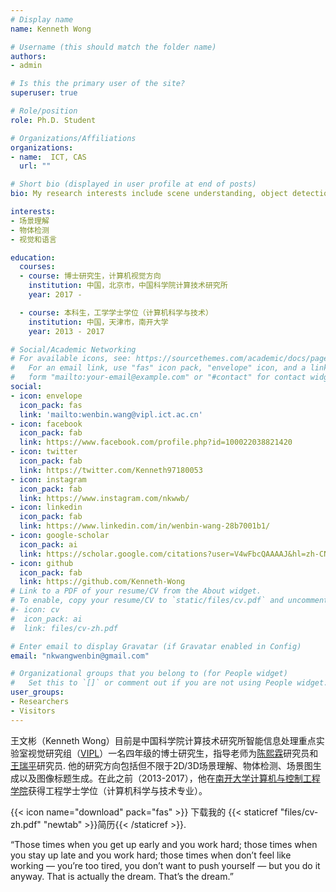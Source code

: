 ```yaml
---
# Display name
name: Kenneth Wong

# Username (this should match the folder name)
authors:
- admin

# Is this the primary user of the site?
superuser: true

# Role/position
role: Ph.D. Student 

# Organizations/Affiliations
organizations:
- name:  ICT, CAS
  url: ""

# Short bio (displayed in user profile at end of posts)
bio: My research interests include scene understanding, object detection, and vision & language tasks. 

interests:
- 场景理解
- 物体检测
- 视觉和语言

education:
  courses:
  - course: 博士研究生，计算机视觉方向
    institution: 中国，北京市，中国科学院计算技术研究所
    year: 2017 -

  - course: 本科生，工学学士学位（计算机科学与技术）
    institution: 中国，天津市，南开大学
    year: 2013 - 2017

# Social/Academic Networking
# For available icons, see: https://sourcethemes.com/academic/docs/page-builder/#icons
#   For an email link, use "fas" icon pack, "envelope" icon, and a link in the
#   form "mailto:your-email@example.com" or "#contact" for contact widget.
social:
- icon: envelope
  icon_pack: fas
  link: 'mailto:wenbin.wang@vipl.ict.ac.cn'
- icon: facebook
  icon_pack: fab
  link: https://www.facebook.com/profile.php?id=100022038821420
- icon: twitter
  icon_pack: fab
  link: https://twitter.com/Kenneth97180053
- icon: instagram
  icon_pack: fab
  link: https://www.instagram.com/nkwwb/
- icon: linkedin
  icon_pack: fab
  link: https://www.linkedin.com/in/wenbin-wang-28b7001b1/
- icon: google-scholar
  icon_pack: ai
  link: https://scholar.google.com/citations?user=V4wFbcQAAAAJ&hl=zh-CN
- icon: github
  icon_pack: fab
  link: https://github.com/Kenneth-Wong
# Link to a PDF of your resume/CV from the About widget.
# To enable, copy your resume/CV to `static/files/cv.pdf` and uncomment the lines below.
#- icon: cv
#  icon_pack: ai
#  link: files/cv-zh.pdf

# Enter email to display Gravatar (if Gravatar enabled in Config)
email: "nkwangwenbin@gmail.com"

# Organizational groups that you belong to (for People widget)
#   Set this to `[]` or comment out if you are not using People widget.
user_groups:
- Researchers
- Visitors 
---
```


王文彬（Kenneth Wong）目前是中国科学院计算技术研究所智能信息处理重点实验室视觉研究组（[VIPL](http://vipl.ict.ac.cn/)）一名四年级的博士研究生，指导老师为[陈熙霖](http://vipl.ict.ac.cn/people/~xlchen)研究员和[王瑞平](http://vipl.ict.ac.cn/homepage/rpwang/index.htm)研究员. 他的研究方向包括但不限于2D/3D场景理解、物体检测、场景图生成以及图像标题生成。在此之前（2013-2017），他在[南开大学计算机与控制工程学院](https://cc.nankai.edu.cn/)获得工程学士学位（计算机科学与技术专业）。

{{< icon name="download" pack="fas" >}} 下载我的 {{< staticref "files/cv-zh.pdf" "newtab" >}}简历{{< /staticref >}}.  

“Those times when you get up early and you work hard; those times when you stay up late and you work hard; those times when don’t feel like working — you’re too tired, you don’t want to push yourself — but you do it anyway. That is actually the dream. That’s the dream.” 

